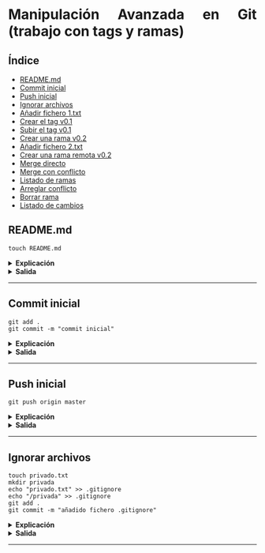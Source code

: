 <div align="justify">

# Manipulación Avanzada en Git (trabajo con tags y ramas)

## Índice
 - [README.md](#readmemd)
 - [Commit inicial](#commit-inicial)
 - [Push inicial]()
 - [Ignorar archivos]()
 - [Añadir fichero 1.txt]()
 - [Crear el tag v0.1]()
 - [Subir el tag v0.1]()
 - [Crear una rama v0.2]()
 - [Añadir fichero 2.txt]()
 - [Crear una rama remota v0.2]()
 - [Merge directo]()
 - [Merge con conflicto]()
 - [Listado de ramas]()
 - [Arreglar conflicto]()
 - [Borrar rama]()
 - [Listado de cambios]()

## README.md

```code
touch README.md
```

 <details>
 <summary><strong>Explicación</strong></summary>

- touch README.md
```code
No es necesario la creación del README.md ya que seleccione la opción de crearlo por defecto
```
</details>
<details>
<summary><strong>Salida</strong></summary>

- touch README.md
```code

```
</details>

---



## Commit inicial

```code
git add .
git commit -m "commit inicial"
```
 <details>
 <summary><strong>Explicación</strong></summary>

- git add .

    ```code
    Añade los ficheros 
    ```

- git commit -m "commit inicial"

    ```code
    Creamos un commit con el nombre de commit inicial
    ```

</details>

<details>
<summary><strong>Salida</strong></summary>

- git add .
    ```code

    ```
- git commit -m "commit inicial"
    ```code
    [main 3cea8f5] commit inicial
    1 file changed, 93 insertions(+), 1 deletion(-)
    rewrite README.md (100%)
    ```

</details>

---



## Push inicial

```code
git push origin master
```
 <details>
 <summary><strong>Explicación</strong></summary>

- git push origin master

    ```code
    El push realiza una subida de los ficheros al repositorio, en la rama master, estos dos últimos argumentos lo podemos ignorar y los subira en la rama que estemos asignado 
    ```
    >WARNING: Si ignoramos el argumento en el push de "master" y estamos en otra rama, la subiremos a esa, pudiendo ocasionar equivocaciones


</details>

<details>
<summary><strong>Salida</strong></summary>

- git push origin main
    ```code
        Enumerando objetos: 5, listo.
    Contando objetos: 100% (5/5), listo.
    Compresión delta usando hasta 4 hilos
    Comprimiendo objetos: 100% (2/2), listo.
    Escribiendo objetos: 100% (3/3), 747 bytes | 747.00 KiB/s, listo.
    Total 3 (delta 0), reusados 0 (delta 0), pack-reusados 0
    To https://github.com/JonayKB/my-proyecto-millonario.git
    aaaff10..3cea8f5  main -> main

    ```
`

</details>

---


## Ignorar archivos

```code
touch privado.txt
mkdir privada
echo "privado.txt" >> .gitignore
echo "/privada" >> .gitignore
git add .
git commit -m "añadido fichero .gitignore"
```
 <details>
 <summary><strong>Explicación</strong></summary>

- touch privado.txt

    ```code
    Crea un archivo llamado privado.txt
    ```
- mkdir privada

    ```code
    Crea una carpeta llamada privada
    ```

- echo "privada.txt"/"/privada" >> .gitingnore

    ```code
    Añade el contenido de la carpeta y el archivo privado.txt a un archivo nuevo llamado .gitignore
    ```

</details>

<details>
<summary><strong>Salida</strong></summary>

- touch privado.txt

    ```code

    ```
- mkdir privada

    ```code

    ```

- echo "privada.txt"/"/privada" >> .gitingnore

    ```code
    
    ```

- git commit -m "añadido fichero .gitignore"

    ```code

    ```
</details>

---









</div>
